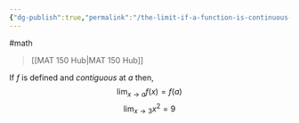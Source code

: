 ```yaml
---
{"dg-publish":true,"permalink":"/the-limit-if-a-function-is-continuous-at-a/","dgHomeLink":true,"dgPassFrontmatter":false}
---
```


#math 
> [[MAT 150 Hub|MAT 150 Hub]]

If $f$ is defined and *contiguous* at $a$ then,
$$
\lim_{x\rightarrow a} f(x) = f(a)
$$
$$
\lim_{x\rightarrow 3} x^{2} = 9
$$
